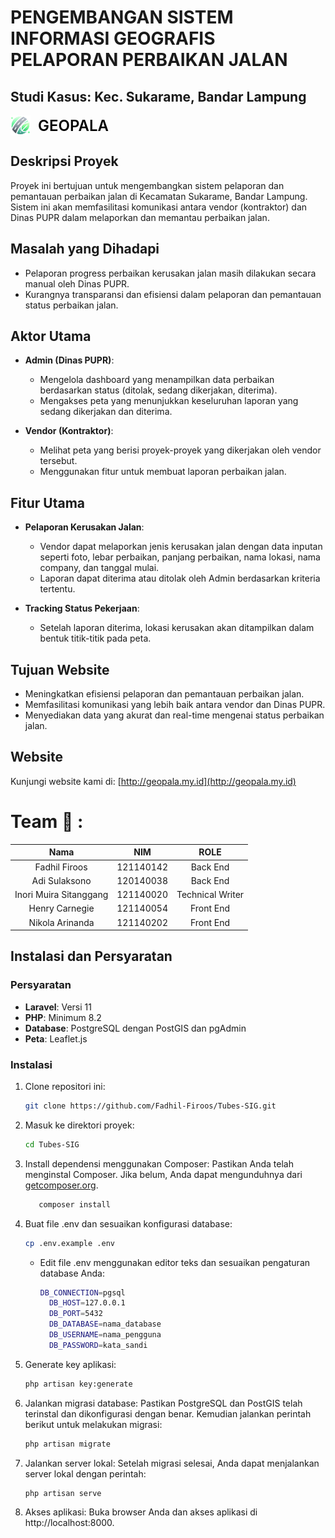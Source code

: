 # PENGEMBANGAN SISTEM INFORMASI GEOGRAFIS PELAPORAN PERBAIKAN JALAN
## Studi Kasus: Kec. Sukarame, Bandar Lampung


<div style="display: flex; align-items: center;">
    <img src="https://github.com/Fadhil-Firoos/Tubes-SIG/blob/development/public/images/logo.png" alt="FlowBite Logo" style="height: 32px; margin-right: 12px;" />
    <span style="font-size: 24px; font-weight: 600; color: black;">GEOPALA</span>
</div>



## Deskripsi Proyek

Proyek ini bertujuan untuk mengembangkan sistem pelaporan dan pemantauan perbaikan jalan di Kecamatan Sukarame, Bandar Lampung. Sistem ini akan memfasilitasi komunikasi antara vendor (kontraktor) dan Dinas PUPR dalam melaporkan dan memantau perbaikan jalan.

## Masalah yang Dihadapi

- Pelaporan progress perbaikan kerusakan jalan masih dilakukan secara manual oleh Dinas PUPR.
- Kurangnya transparansi dan efisiensi dalam pelaporan dan pemantauan status perbaikan jalan.

## Aktor Utama

- **Admin (Dinas PUPR)**:
  - Mengelola dashboard yang menampilkan data perbaikan berdasarkan status (ditolak, sedang dikerjakan, diterima).
  - Mengakses peta yang menunjukkan keseluruhan laporan yang sedang dikerjakan dan diterima.

- **Vendor (Kontraktor)**:
  - Melihat peta yang berisi proyek-proyek yang dikerjakan oleh vendor tersebut.
  - Menggunakan fitur untuk membuat laporan perbaikan jalan.

## Fitur Utama

- **Pelaporan Kerusakan Jalan**:
  - Vendor dapat melaporkan jenis kerusakan jalan dengan data inputan seperti foto, lebar perbaikan, panjang perbaikan, nama lokasi, nama company, dan tanggal mulai.
  - Laporan dapat diterima atau ditolak oleh Admin berdasarkan kriteria tertentu.

- **Tracking Status Pekerjaan**:
  - Setelah laporan diterima, lokasi kerusakan akan ditampilkan dalam bentuk titik-titik pada peta.

## Tujuan Website

- Meningkatkan efisiensi pelaporan dan pemantauan perbaikan jalan.
- Memfasilitasi komunikasi yang lebih baik antara vendor dan Dinas PUPR.
- Menyediakan data yang akurat dan real-time mengenai status perbaikan jalan.

## Website

Kunjungi website kami di: [http://geopala.my.id](http://geopala.my.id)


# Team 🤝 :
|          Nama         | NIM |       ROLE       |
|:---------------------:|:----------:|:----------------:|
| Fadhil Firoos | 121140142  | Back End |
| Adi Sulaksono | 120140038 | Back End |
| Inori Muira Sitanggang | 121140020 | Technical Writer |
| Henry Carnegie | 121140054 | Front End |
| Nikola Arinanda | 121140202 | Front End |


## Instalasi dan Persyaratan

### Persyaratan

- **Laravel**: Versi 11
- **PHP**: Minimum 8.2
- **Database**: PostgreSQL dengan PostGIS dan pgAdmin
- **Peta**: Leaflet.js

### Instalasi

1. Clone repositori ini:
   ```bash
   git clone https://github.com/Fadhil-Firoos/Tubes-SIG.git

2. Masuk ke direktori proyek:
    ```bash
    cd Tubes-SIG
    
3. Install dependensi menggunakan Composer: Pastikan Anda telah menginstal Composer. Jika belum, Anda dapat mengunduhnya dari [getcomposer.org](https://getcomposer.org/).
    ```bash
       composer install
    ```

4. Buat file .env dan sesuaikan konfigurasi database:
    ```bash
    cp .env.example .env
    ```
    
    - Edit file .env menggunakan editor teks dan sesuaikan pengaturan database Anda:
      ```bash
      DB_CONNECTION=pgsql
        DB_HOST=127.0.0.1
        DB_PORT=5432
        DB_DATABASE=nama_database
        DB_USERNAME=nama_pengguna
        DB_PASSWORD=kata_sandi
      ```
      
5. Generate key aplikasi:
    ```bash
    php artisan key:generate

6. Jalankan migrasi database: Pastikan PostgreSQL dan PostGIS telah terinstal dan dikonfigurasi dengan benar. Kemudian jalankan perintah berikut untuk melakukan migrasi:
    ```bash
    php artisan migrate

7. Jalankan server lokal: Setelah migrasi selesai, Anda dapat menjalankan server lokal dengan perintah:
    ```bash
    php artisan serve

8. Akses aplikasi: Buka browser Anda dan akses aplikasi di http://localhost:8000.
    
